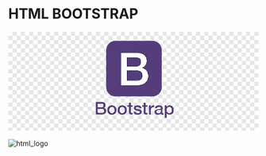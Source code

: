 # HTML BOOTSTRAP

![bootstrap_logo](Assets/png-clipart-bootstrap-full-logo-tech-companies.png)

![html_logo](Assets/png-transparent-html5-icon-•-html-social-network-icon.png)
